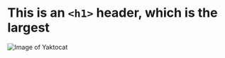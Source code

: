 # This is an `<h1>` header, which is the largest #
![Image of Yaktocat](https://octodex.github.com/images/yaktocat.png)
